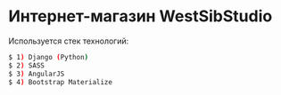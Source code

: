 # Интернет-магазин WestSibStudio

Используется стек технологий:
```sh
$ 1) Django (Python)
$ 2) SASS
$ 3) AngularJS
$ 4) Bootstrap Materialize
```